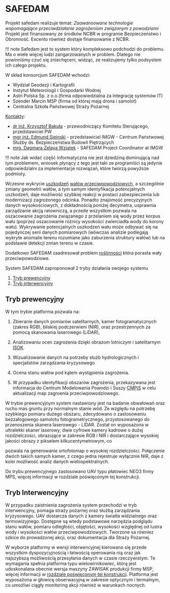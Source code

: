 # SAFEDAM

Projekt safedam realizuje temat:
*Zaawansowane technologie wspomagające przeciwdziałanie zagrożeniom związanym z powodziami*
Projekt jest finansowany ze środków NCBR w programie Bezpieczeństwo i Obronność.
Excento również dostaje finansowanie z NCBR.

!!! note
    Safedam jest to system który kompleksowo podchodzi do problemu.
    Ma o wiele więcej ludzi zangarzowanych w problem. 
    Dlatego nie powinniśmy czuć się zniechęceni, widząc, ze realizujemy tylko podsystem ich całego projektu.



W skład konsorcjum SAFEDAM wchodzi:

- Wydział Geodezji i Kartografii
- Instytut Meteorologii i Gospodarki Wodnej
- Astri Polska Sp. z o.o.(firma odpowiedzialna za integrację systemów IT)
- Szender Marcin MSP (firma od której mają drona i samolot)
- Centralna Szkoła Państwowej Straży Pożarnej

[Kontakty](https://www.safedam.gik.pw.edu.pl/Wykonawcy):

- [dr inż. Krzysztof Bakuła](http://www.gik.pw.edu.pl/index.php/kontakt-pracownicy/21-zaklad-fotogrametrii-i-teledetekcji-2/108-dr-inz-krzysztof-bakula) - przewodniczący Komitetu Sterującego, przedstawiciel PW 
- [mgr inż. Edmund Sieinski](http://www.imgw.pl/dzialalnosc-imgw-pib/struktura-organizacyjna/komorki-organizacyjne-2/oddzial-morski-w-gdyni/) - przedstawiciel IMGW - Centrum Państwowej Służby ds. Bezpieczeństwa Budowli Piętrzących
- [mrg. Dagmara Zelaya Wziątek](https://www.linkedin.com/in/dagmara-zelaya-wziątek-41938a61) - SAFEDAM Project Coordinator at IMGW

!!! note
    Jak widać część informatyczna nie jest dziedziną dominującą nad tym problemem, wniosek płynący z tego jest taki ze programiści są jedynie odpowiedzialni za implementacje rozwiązań, które tworzą powyższe podmioty. 

Wczesne wykrycie [uszkodzeń](levees.md#uszkodzenia) [wałów przeciwpowodziowych](levees.md), a szczególnie zmiany geometrii wałów, a tym samym identyfikacja potencjalnych uszkodzeń, daje możliwość szybkiej reakcji w postaci zabezpieczenia lub modernizacji zagrożonego odcinka. Ponadto znajomość precyzyjnych danych wysokościowych, z dokładnością poniżej decymetra, usprawnia zarządzanie akcją ratowniczą, a przede wszystkim pozwala na oszacowanie zagrożenia związanego z przelaniem się wody przez korpus wału (poprzez oszacowanie różnicy wysokości zwierciadła wody do korony wału). Wykrywanie potencjalnych uszkodzeń wału może odbywać się na pojedynczej serii danych pomiarowych (wówczas analizie podlegają wykryte anomalie terenu rozumiane jako zaburzenia struktury wałów) lub na podstawie detekcji zmian terenu w czasie.

Dodatkowo SAFEDAM zaadresował problem [roślinności](vegetation.md) która porasta wały przeciwpowodziowe. 

System SAFEDAM zaproponował 2 tryby działania swojego systemu

1. [Tryb prewencyjny](#tryb-prewencyjny)
2. [Tryb interwencyjny](#tryb-interwencyjny)

## Tryb prewencyjny

W tym trybie platforma pozwala na:

1. Zbieranie danych pomiarów satelitarnych, kamer fotogramatycznych (zakres RGB), bliskiej podczerwieni (NIR), oraz przestrzennych za pomocą skanowania laserowego (LiDAR), 

2. Analizowaniu ocen zagrożenia dzięki obrazom lotniczym i satelitarnym [ISOK](https://isokmapy.kzgw.gov.pl/imap_rzgw/Imgp.html).

3. Wizualizowanie danych na potrzeby służb hydrologicznych i specjalistów zarządzania kryzysowego

4. Ocena stanu wałów pod kątem wystąpienia zagrożenia.

5. W przypadku identyfikacji obszarów zagrożenia, przekazywana jest informacja do Centrum Modelowania Powodzi i Suszy [CMPiS](http://baltyk.pogodynka.pl/index.php?page=2&subpage=59) w celu aktualizacji map zagroenia przeciwpowodziowego. 

W trybie prewencyjnym system nastawiony jest na badanie obwałowań oraz ruchu mas gruntu przy normalnym stanie wód. Ze względu na potrzebę szybkiego pomiaru dużego obszaru, zdecydowano o zastosowaniu bezzałogowego samolotu fotogrametrycznego, przystosowanego do przenoszenia skanera laserowego - LIDAR. Został on wyposażona w ultralekki skaner laserowy, dwie cyfrowe kamery kadrowe o dużej rozdzielczości, obrazujące w zakresie RGB i NIR i dostarczające wysokiej jakości obrazy z pikselem kilkucentymetrowym, co

pozwala na generowanie ortofotomap o wysokiej rozdzielczości. Połączenie dwóch takich samych kamer, z czego jedna rejestruje wyłącznie NIR, daje z kolei możliwość analiz danych wielospektralnych.

Do trybu prewencyjnego zastosowano UAV typu płatowiec NEO3 firmy MPS, więcej informacji w rozdziale poświęconym tej konstrukcji.

## Tryb Interwencyjny

W przypadku zaistnienia zagrożenia system przechodzi w tryb interwencyjny, pomaga straży pożarnej oraz służbą zarządzania kryzysowego. UAV dostarcza danych z kamery światła widzialnego oraz termowizyjnego. Dostępne są wtedy podstawowe narzędzia podglądu stanu wałów, pomiaru odległości, objętości, wysokości względnej od lustra wody i wysokości wałów przeciwpowodziowych. Tworzone sa równiez szkice do prowadzonej akcji, oraz dokumentacja dla Straży Pożarnej.

W wyborze platformy w wersji interwencyjnej kierowano się przede wszystkim dyspozycyjnością i łatwością operowania nią oraz jak najszybszą możliwością przesyłania danych w czasie rzeczywistym. Te wymagania spełnia platforma typu wielowirnikowiec, którą jest udoskonalana obecnie wersja maszyny ZAWISAK produkcji firmy MSP, więcej informacji w [rozdziale poświęconym tej konstrukcji](zawisak.md). Platforma jest wyposażona w głowicę obserwacyjną w zakresie optycznym i termalnym, co umożliwi ciągły monitoring akcji również w warunkach nocnych.

